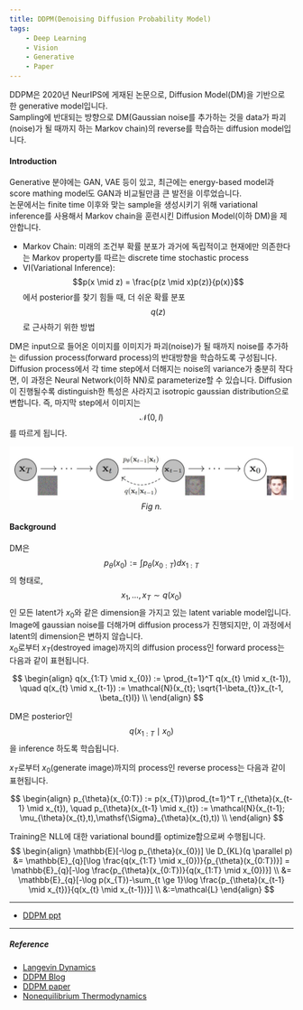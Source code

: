 ```yaml
---
title: DDPM(Denoising Diffusion Probability Model)
tags:
    - Deep Learning
    - Vision
    - Generative
    - Paper
---
```


DDPM은 2020년 NeurIPS에 게재된 논문으로, Diffusion Model(DM)을 기반으로 한 generative model입니다.<br>
Sampling에 반대되는 방향으로 DM(Gaussian noise를 추가하는 것을 data가 파괴(noise)가 될 때까지 하는 Markov chain)의 reverse를 학습하는 diffusion model입니다. <br>

<!--more-->

#### Introduction

Generative 분야에는 GAN, VAE 등이 있고, 최근에는 energy-based model과 score mathing model도 GAN과 비교될만큼 큰 발전을 이루었습니다. <br>
논문에서는 finite time 이후와 맞는 sample을 생성시키기 위해 variational inference를 사용해서 Markov chain을 훈련시킨 Diffusion Model(이하 DM)을 제안합니다. <br>

-  Markov Chain: 미래의 조건부 확률 분포가 과거에 독립적이고 현재에만 의존한다는 Markov property를 따르는 discrete time stochastic process <br>
-  VI(Variational Inference): $$p(x \mid z) = \frac{p(z \mid x)p(z)}{p(x)}$$에서 posterior를 찾기 힘들 때, 더 쉬운 확률 분포 $$q(z)$$로 근사하기 위한 방법 <br>

DM은 input으로 들어온 이미지를 이미지가 파괴(noise)가 될 때까지 noise를 추가하는 difussion process(forward process)의 반대방향을 학습하도록 구성됩니다. Diffusion process에서 각 time step에서 더해지는 noise의 variance가 충분히 작다면, 이 과정은 Neural Network(이하 NN)로 parameterize할 수 있습니다. Diffusion이 진행될수록 distinguish한 특성은 사라지고 isotropic gaussian distribution으로 변합니다. 즉, 마지막 step에서 이미지는 $$\mathcal{N}(0, I)$$를 따르게 됩니다. <br>

<p>
<center><img src="/images/DDPM/DDPM_diffusion_graph.jpg" width="600"></center>
<center><em>Fig n.</em></center>
</p>

#### Background

DM은 $$p_{\theta}(x_{0}) := \int p_{\theta}(x_{0:T})dx_{1:T}$$의 형태로, $$x_{1},\ldots, x_{T} \sim q(x_{0})$$인 모든 latent가 $x_{0}$와 같은 dimension을 가지고 있는 latent variable model입니다. Image에 gaussian noise를 더해가며 diffusion process가 진행되지만, 이 과정에서 latent의 dimension은 변하지 않습니다. <br>
$x_{0}$로부터 $x_{T}$(destroyed image)까지의 diffusion process인 forward process는 다음과 같이 표현됩니다. <br>

$$
\begin{align}
q(x_{1:T} \mid x_{0}) := \prod_{t=1}^T q(x_{t} \mid x_{t-1}), \quad q(x_{t} \mid x_{t-1}) := \mathcal{N}(x_{t}; \sqrt{1-\beta_{t}}x_{t-1, \beta_{t}I}) \\
\end{align}
$$

DM은 posterior인 $$q(x_{1:T} \mid x_{0})$$을 inference 하도록 학습됩니다. <br>

$x_{T}$로부터 $x_{0}$(generate image)까지의 process인 reverse process는 다음과 같이 표현됩니다. <br>

$$
\begin{align}
p_{\theta}(x_{0:T}) := p(x_{T})\prod_{t=1}^T r_{\theta}(x_{t-1} \mid x_{t}), \quad p_{\theta}(x_{t-1} \mid x_{t}) := \mathcal{N}(x_{t-1}; \mu_{\theta}(x_{t},t),\mathsf{\Sigma}_{\theta}(x_{t},t)) \\
\end{align}
$$

Training은 NLL에 대한 variational bound를 optimize함으로써 수행됩니다.
$$
\begin{align}
\mathbb{E}[-\log p_{\theta}(x_{0})] \le D_{KL}(q \parallel p) &= \mathbb{E}_{q}[\log \frac{q(x_{1:T} \mid x_{0})}{p_{\theta}(x_{0:T})}] = \mathbb{E}_{q}[-\log \frac{p_{\theta}(x_{0:T})}{q(x_{1:T} \mid x_{0})}] \\
&= \mathbb{E}_{q}[-\log p(x_{T})-\sum_{t \ge 1}\log \frac{p_{\theta}(x_{t-1} \mid x_{t})}{q(x_{t} \mid x_{t-1})}] \\
&:=\mathcal{L}
\end{align}
$$


---


-   [DDPM ppt](https://github.com/Nakkwan/Nakkwan.github.io/blob/main/pdf/DDPM.pdf)<br>

---

##### Reference <br>

-   [Langevin Dynamics](https://towardsdatascience.com/langevin-dynamics-29bbb9407b47)<br>
-   [DDPM Blog](https://lilianweng.github.io/lil-log/2021/07/11/diffusion-models.html)<br>
-   [DDPM paper](https://arxiv.org/abs/2006.11239)<br>
-   [Nonequilibrium Thermodynamics](https://arxiv.org/abs/1503.03585)<br>
